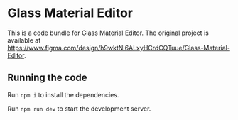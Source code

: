 
  # Glass Material Editor

  This is a code bundle for Glass Material Editor. The original project is available at https://www.figma.com/design/h9wktNI6ALxyHCrdCQTuue/Glass-Material-Editor.

  ## Running the code

  Run `npm i` to install the dependencies.

  Run `npm run dev` to start the development server.
  